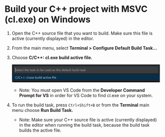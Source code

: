 # Build your C++ project with MSVC (cl.exe) on Windows

1. Open the C++ source file that you want to build. Make sure this file is active (currently displayed) in the editor.

2. From the main menu, select **Terminal > Configure Default Build Task...**

3. Choose **C/C++: cl.exe build active file.**

    ![Dropdown showing C++ build tasks for cl.exe on Windows](msvc-build-active-file.png)

    - Note: You must open VS Code from the **Developer Command Prompt for VS** in order for VS Code to find cl.exe on your system.

4. To run the build task, press `Ctrl+Shift+B` or from the **Terminal** main menu choose **Run Build Task.**

    - Note: Make sure your C++ source file is active (currently displayed) in the editor when running the build task, because the build task builds the active file.